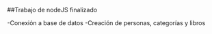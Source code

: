 
##Trabajo de nodeJS finalizado

-Conexión a base de datos
-Creación de personas, categorías y libros